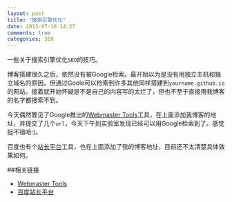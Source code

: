 ```yaml
---
layout: post
title: "搜索引擎优化"
date: 2013-07-16 14:27
comments: true
categories: SEO
---
```

一些关于搜索引擎优化`SEO`的技巧。

<!--more-->

博客搭建很久之后，依然没有被Google检索。最开始以为是没有用独立主机和独立域名的原因，但通过Goole可以检索到许多其他同样搭建到`yourname.github.io`的网站。接着就开始怀疑是不是自己的内容写的太烂了，但也不至于直接用我博客的名字都搜索不到。

[webmaster]: https://www.google.com/webmasters/tools/home?hl=en
[baiduzhanzhang]: http://zhanzhang.baidu.com/

今天偶然瞥见了Google推出的[Webmaster Tools][webmaster]工具，在上面添加我博客的地址，并提交了几个`url`，今天下午到实验室发现已经可以用Google检索到了。感觉挺不错哈:)。

百度也有个[站长平台][baiduzhanzhang]工具，也在上面添加了我的博客地址，目前还不太清楚具体效果如何。

##相关链接
- [Webmaster Tools][webmaster]
- [百度站长平台][baiduzhanzhang]
